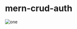 # mern-crud-auth
![one](https://github.com/mzrtcode/mern-crud-auth/assets/71569136/f15751a7-ed58-4f2b-b7cd-c48066615265)
